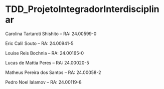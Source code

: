 # TDD_ProjetoIntegradorInterdisciplinar

Carolina Tartaroti Shishito – RA: 24.00599-0 

Eric Calil Souto – RA: 24.00941-5 

Louise Reis Bochnia – RA: 24.00165-0 

Lucas de Mattia Peres – RA: 24.00020-5 

Matheus Pereira dos Santos – RA: 24.00058-2 

Pedro Noel Ialamov – RA: 24.00119-8 
